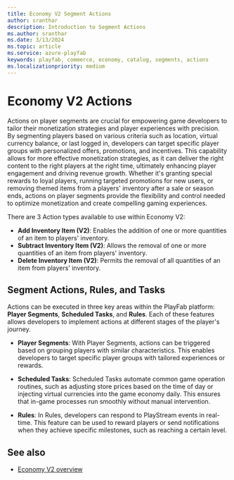 ```yaml
---
title: Economy V2 Segment Actions
author: sranthar
description: Introduction to Segment Actions
ms.author: sranthar
ms.date: 3/13/2024
ms.topic: article
ms.service: azure-playfab
keywords: playfab, commerce, economy, catalog, segments, actions
ms.localizationpriority: medium
---
```


# Economy V2 Actions

Actions on player segments are crucial for empowering game developers to tailor their monetization strategies and player experiences with precision. By segmenting players based on various criteria such as location, virtual currency balance, or last logged in, developers can target specific player groups with personalized offers, promotions, and incentives. This capability allows for more effective monetization strategies, as it can deliver the right content to the right players at the right time, ultimately enhancing player engagement and driving revenue growth. Whether it's granting special rewards to loyal players, running targeted promotions for new users, or removing themed items from a players' inventory after a sale or season ends, actions on player segments provide the flexibility and control needed to optimize monetization and create compelling gaming experiences. 

There are 3 Action types available to use within Economy V2:
- **Add Inventory Item (V2)**: Enables the addition of one or more quantities of an item to players' inventory.
- **Subtract Inventory Item (V2)**: Allows the removal of one or more quantities of an item from players' inventory.
- **Delete Inventory Item (V2)**: Permits the removal of all quantities of an item from players' inventory.

## Segment Actions, Rules, and Tasks

Actions can be executed in three key areas within the PlayFab platform: **Player Segments**, **Scheduled Tasks**, and **Rules**. Each of these features allows developers to implement actions at different stages of the player's journey.

- **Player Segments**: With Player Segments, actions can be triggered based on grouping players with similar characteristics. This enables developers to target specific player groups with tailored experiences or rewards.

- **Scheduled Tasks**: Scheduled Tasks automate common game operation routines, such as adjusting store prices based on the time of day or injecting virtual currencies into the game economy daily. This ensures that in-game processes run smoothly without manual intervention.

- **Rules**: In Rules, developers can respond to PlayStream events in real-time. This feature can be used to reward players or send notifications when they achieve specific milestones, such as reaching a certain level.

## See also

* [Economy V2 overview](overview.md)
